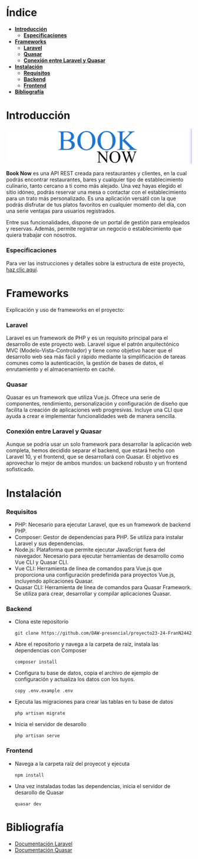 # Índice

- [**Introducción**](#introducción)
  - [**Especificaciones**](#especificaciones)
- [**Frameworks**](#frameworks)
  - [**Laravel**](#laravel)
  - [**Quasar**](#quasar)
  - [**Conexión entre Laravel y Quasar**](#conexión-entre-laravel-y-quasar)
- [**Instalación**](#instalación)
  - [**Requisitos**](#requisitos)
  - [**Backend**](#backend)
  - [**Frontend**](#frontend)
- [**Bibliografía**](#bibliografía)

# Introducción

![Book Now Banner](https://github.com/DAW-presencial/proyecto23-24-FranN2442/blob/development/docs/img/banner.png "Book Now Banner")

**Book Now** es una API REST creada para restaurantes y clientes, en la cual podrás encontrar restaurantes, bares y cualquier tipo de establecimiento culinario, tanto cercano a ti como más alejado. Una vez hayas elegido el sitio idóneo, podrás reservar una mesa o contactar con el establecimiento para un trato más personalizado. Es una aplicación versátil con la que podrás disfrutar de tus platos favoritos en cualquier momento del día, con una serie ventajas para usuarios registrados.

Entre sus funcionalidades, dispone de un portal de gestión para empleados y reservas. Además, permite registrar un negocio o establecimiento que quiera trabajar con nosotros.

### Especificaciones

Para ver las instrucciones y detalles sobre la estructura de este proyecto, [haz clic aquí](https://github.com/DAW-presencial/proyecto23-24-FranN2442/tree/development/docs/pdfs/proyecto_final_instrucciones.pdf).

# Frameworks

Explicación y uso de frameworks en el proyecto:

### Laravel

Laravel es un framework de PHP y es un requisito principal para el desarrollo de este proyecto web. Laravel sigue el patrón arquitectónico MVC (Modelo-Vista-Controlador) y tiene como objetivo hacer que el desarrollo web sea más fácil y rápido mediante la simplificación de tareas comunes como la autenticación, la gestión de bases de datos, el enrutamiento y el almacenamiento en caché.

### Quasar

Quasar es un framework que utiliza Vue.js. Ofrece una serie de componentes, rendimiento, personalización y configuración de diseño que facilita la creación de aplicaciones web progresivas. Incluye una CLI que ayuda a crear e implementar funcionalidades web de manera sencilla.

### Conexión entre Laravel y Quasar

Aunque se podría usar un solo framework para desarrollar la aplicación web completa, hemos decidido separar el backend, que estará hecho con Laravel 10, y el frontend, que se desarrollará con Quasar. El objetivo es aprovechar lo mejor de ambos mundos: un backend robusto y un frontend sofisticado.

# Instalación

### Requisitos

- PHP: Necesario para ejecutar Laravel, que es un framework de backend PHP.
- Composer: Gestor de dependencias para PHP. Se utiliza para instalar Laravel y sus dependencias.
- Node.js: Plataforma que permite ejecutar JavaScript fuera del navegador. Necesario para ejecutar herramientas de desarrollo como Vue CLI y Quasar CLI.
- Vue CLI: Herramienta de línea de comandos para Vue.js que proporciona una configuración predefinida para proyectos     Vue.js, incluyendo aplicaciones Quasar.
- Quasar CLI: Herramienta de línea de comandos para Quasar Framework. Se utiliza para crear, desarrollar y compilar      aplicaciones Quasar.

### Backend

* Clona este repositorio
  ````
  git clone https://github.com/DAW-presencial/proyecto23-24-FranN2442
  ````
* Abre el repositorio y navega a la carpeta de raíz, instala las dependencias con Composer
  ````
  composer install
  ````
* Configura tu base de datos, copia el archivo de ejemplo de configuración y actualiza los datos con los tuyos.
  ````
  copy .env.example .env
  ````
* Ejecuta las migraciones para crear las tablas en tu base de datos
  ````
  php artisan migrate
  ````
* Inicia el servidor de desarollo
  ````
  php artisan serve
  ````
### Frontend
* Navega a la carpeta raíz del proyecot y ejecuta
  ````
  npm install
  ````
* Una vez instaladas todas las dependencias, inicia el servidor de desarollo de Quasar
  ````
  quasar dev
  ````

# Bibliografía
* [Documentación Laravel](https://laravel.com/docs)
* [Documentación Quasar](https://quasar.dev)
